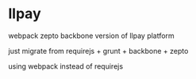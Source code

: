 # llpay
webpack zepto backbone version of llpay platform

just migrate from requirejs + grunt + backbone + zepto

using webpack instead of requirejs
